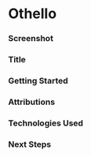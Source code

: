 # Othello

### Screenshot

### Title

### Getting Started

### Attributions

### Technologies Used

### Next Steps